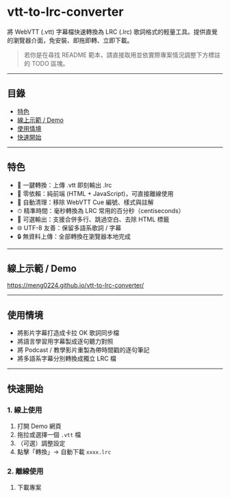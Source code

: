 # vtt-to-lrc-converter

將 WebVTT (.vtt) 字幕檔快速轉換為 LRC (.lrc) 歌詞格式的輕量工具。提供直覺的瀏覽器介面，免安裝、即拖即轉、立即下載。

> 若你是在尋找 README 範本，請直接取用並依實際專案情況調整下方標註的 TODO 區塊。

---

## 目錄
- [特色](#特色)
- [線上示範 / Demo](#線上示範--demo)
- [使用情境](#使用情境)
- [快速開始](#快速開始)
---

## 特色
- 🔄 一鍵轉換：上傳 .vtt 即刻輸出 .lrc
- 🧪 零依賴：純前端 (HTML + JavaScript)，可直接離線使用
- 🧹 自動清理：移除 WebVTT Cue 編號、樣式與註解
- ⏱ 精準時間：毫秒轉換為 LRC 常用的百分秒（centiseconds）
- 📝 可選輸出：支援合併多行、跳過空白、去除 HTML 標籤
- 🌐 UTF-8 友善：保留多語系歌詞 / 字幕
- 🔒 無資料上傳：全部轉換在瀏覽器本地完成

---

## 線上示範 / Demo
  
https://meng0224.github.io/vtt-to-lrc-converter/

---

## 使用情境
- 將影片字幕打造成卡拉 OK 歌詞同步檔
- 將語言學習用字幕製成逐句聽力對照
- 將 Podcast / 教學影片重製為帶時間戳的逐句筆記
- 將多語系字幕分別轉換成獨立 LRC 檔

---

## 快速開始

### 1. 線上使用
1. 打開 Demo 網頁
2. 拖拉或選擇一個 `.vtt` 檔
3. （可選）調整設定
4. 點擊「轉換」→ 自動下載 `xxxx.lrc`

### 2. 離線使用
1. 下載專案
